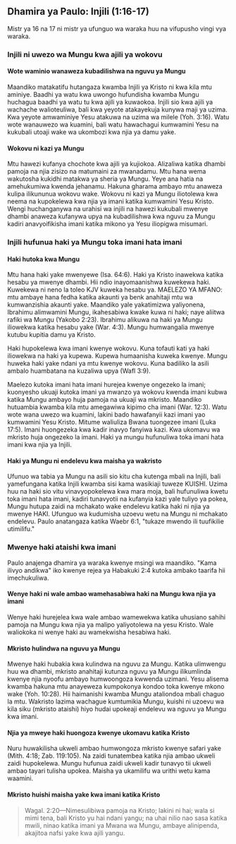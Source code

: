 ## Dhamira ya Paulo: Injili (1:16-17)

Mistr ya 16 na 17 ni mistr ya ufunguo wa waraka huu na vifupusho vingi vya waraka.

### Injili ni uwezo wa Mungu kwa ajili ya wokovu

#### Wote waminio wanaweza kubadilishwa na nguvu ya Mungu

Maandiko matakatifu hutangaza kwamba Injili ya Kristo ni kwa kila mtu aminiye. Baadhi ya watu kwa uwongo hufundisha kwamba Mungu huchagua baadhi ya watu tu kwa ajili ya kuwaokoa. Injili sio kwa ajili ya wachache walioteuliwa, bali kwa yeyote atakayekuja kunywa maji ya uzima. Kwa yeyote amwaminiye Yesu atakuwa na uzima wa milele (Yoh. 3:16). Watu wote wanauwezo wa kuamini, bali watu hawachagui kumwamini Yesu na kukubali utoaji wake wa ukombozi kwa njia ya damu yake.

#### Wokovu ni kazi ya Mungu

Mtu hawezi kufanya chochote kwa ajili ya kujiokoa. Alizaliwa katika dhambi pamoja na njia zisizo na matumaini za mwanadamu. Mtu hana wema wakutosha kukidhi matakwa ya sheria ya Mungu. Yeye ana hatia na amehukumiwa kwenda jehanamu. Hakuna gharama ambayo mtu anaweza kulipa ilikununua wokovu wake. Wokovu ni kazi ya Mungu iliotolewa kwa neema na kupokelewa kwa njia ya imani katika kumwamini Yesu Kristo. Wengi huchanganywa na urahisi wa injili na hawezi kukubali mwenye dhambi anaweza kufanywa upya na kubadilishwa kwa nguvu za Mungu kadiri anavyoifikisha imani katika mikono ya Yesu iliopigwa misumari.

### Injili hufunua haki ya Mungu toka imani hata imani

#### Haki hutoka kwa Mungu

Mtu hana haki yake mwenyewe (Isa. 64:6). Haki ya Kristo inawekwa katika hesabu ya mwenye dhambi. Hii ndio inayomaanishwa kuwekewa haki. Kuwekewa ni neno la toleo KJV kuweka hesabu ya. MAELEZO YA MFANO: mtu ambaye hana fedha katika akaunti ya benk anahitaji mtu wa kumwanzishia akaunti yake. Maandiko yale yakatimizwa yaliyonena, Ibrahimu alimwamini Mungu, ikahesabiwa kwake kuwa ni haki; naye aliitwa rafiki wa Mungu (Yakobo 2:23). Ibrahimu alikuwa na haki ya Mungu iliowekwa katika hesabu yake (War. 4:3). Mungu humwangalia mwenye kutubu kupitia damu ya Kristo. 

Haki hupokelewa kwa imani kwenye wokovu. Kuna tofauti kati ya haki iliowekwa na haki ya kupewa. Kupewa humaanisha kuweka kwenye. Mungu huweka haki yake ndani ya mtu kwenye wokovu. Kuna badiliko la asili ambalo huambatana na kuzaliwa upya (Wafl 3:9).

Maelezo kutoka imani hata imani hurejea kwenye ongezeko la imani; kuonyesho ukuaji kutoka imani ya mwanzo ya wokovu kwenda imani kubwa katika Mungu ambayo huja pamoja na ukuaji wa mkristo. Maandiko hutuambia kwamba kila mtu amegawiwa kipimo cha imani (War. 12:3). Watu wote wana uwezo wa kuamini, lakini bado hawafanyii kazi imani yao kumwamini Yesu Kristo. Mitume waliuliza Bwana tuongezee imani (Luka 17:5). Imani huongezeka kwa kadir inavyo fanyiwa kazi. Kwa ukomavu wa mkristo huja ongezeko la imani. Haki ya mungu hufunuliwa toka imani hata imani kwa njia ya Injili.

#### Haki ya Mungu ni endelevu kwa maisha ya wakristo

Ufunuo wa tabia ya Mungu na asili sio kitu cha kutenga mbali na Injili, bali yamefungana katika Injili kwamba sisi kama wasikiaji tuweze KUISHI. Uzima huu na haki sio vitu vinavyopokelewa kwa mara moja, bali hufunuliwa kwetu toka imani hata imani, kadiri tunavyotii na kufanyia kazi yale tuliyo ya pokea, Mungu hutupa zaidi na mchakato wake endelevu katika haki ni njia ya mwenye HAKI. Ufunguo wa kudumisha uzoevu wetu na Mungu ni mchakato endelevu. Paulo anatangaza katika Waebr 6:1, "tukaze mwendo ili tuufikilie utimilifu."

### Mwenye haki ataishi kwa imani

Paulo anajenga dhamira ya waraka kwenye msingi wa maandiko. "Kama ilivyo andikwa" iko kwenye rejea ya Habakuki 2:4 kutoka ambako taarifa hii imechukuliwa.

#### Wenye haki ni wale ambao wamehasabiwa haki na Mungu kwa njia ya imani

Wenye haki hurejelea kwa wale ambao wamewekwa katika uhusiano sahihi pamoja na Mungu kwa njia ya malipo yaliyotolewa na yesu Kristo. Wale waliokoka ni wenye haki au wamekwisha hesabiwa haki.

#### Mkristo hulindwa na nguvu ya Mungu

Mwenye haki hubakia kwa kulindwa na nguvu za Mungu. Katika ulimwengu huu wa dhambi, mkristo anahitaji kutunza nguvu ya Mungu ilikumlinda kwenye njia nyoofu ambayo humwoongoza kwwenda uzimani. Yesu alisema kwamba hakuna mtu anayeweza kumpokonya kondoo toka kwenye mkono wake (Yoh. 10:28). Hii haimanishi kwamba Mungu ataliondoa mbali chaguo la mtu. Wakristo lazima wachague kumtumikia Mungu, kuishi ni uzoevu wa kila siku (mkristo ataishi) hiyo hudai upokeaji endelevu wa nguvu ya Mungu kwa imani.

#### Njia ya mweye haki huongoza kwenye ukomavu katika Kristo

Nuru huwakilisha ukweli ambao humwongoza mkristo kwenye safari yake (Mith. 4:18; Zab. 119:105). Na zaidi tunatembea katika njia ambao ukweli zaidi hupokelewa. Mungu hufunua zaidi ukweli kadir tunavyo tii ukweli ambao tayari tulisha upokea. Maisha ya ukamilifu wa urithi wetu kama waamini.

#### Mkristo huishi maisha yake kwa imani katika Kristo

> Wagal. 2:20—Nimesulibiwa pamoja na Kristo; lakini ni hai; wala si mimi tena, bali Kristo yu hai ndani yangu; na uhai nilio nao sasa katika mwili, ninao katika imani ya Mwana wa Mungu, ambaye alinipenda, akajitoa nafsi yake kwa ajili yangu.

